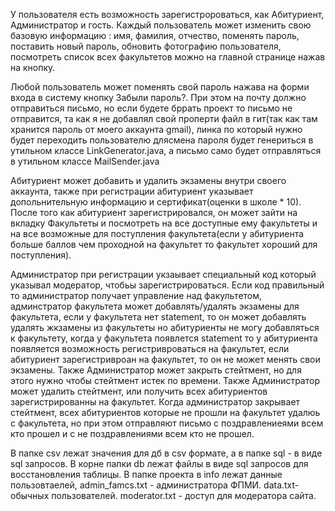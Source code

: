 У пользователя есть возможность зарегистророваться, как Абитуриент, Администратор и гость.
Каждый пользователь может изменить свою базовую информацию : имя, фамилия, отчество, поменять пароль, поставить новый пароль, обновить фотографию пользователя, посмотреть список всех факультетов можно на главной странице нажав на кнопку.


Любой пользователь может поменять свой пароль нажава на форми входа в систему кнопку Забыли пароль?. При этом на почту должно отправиться письмо, но если будете бррать проект то письмо не отправится, та как я не добавлял свой проперти файл в гит(так как там хранится пароль от моего аккаунта gmail), линка по который нужно будет переходить пользователю длясмена пароля будет генериться в утильном классе LinkGenerator.java, а письмо само будет отправляться в утильном классе MailSender.java



Абитуриент может добавить и удалить экзамены внутри своего аккаунта, также при регистрации абитуриент указывает допольнительную информацию и сертификат(оценки в школе * 10). После того как абитуриент зарегистрировался, он может зайти на вкладку Факультеты и посмотреть на все доступные ему факультеты и на все возможные для поступления факультета(если у абитуриента больше баллов чем проходной на факультет то факультет хороший для поступления).


Администратор при регистрации укзаывает специальный код который указывал модератор, чтобьы зарегистрироваться. Если код правильный то администратор получает управление над факультетом, админстратор факультета может добавлять/удалять экзамены для факультета, если у факультета нет statement, то он может добавлять удалять жкзамены из факультеты но абитуриенты не могу добавляться к факультету, когда у факультета появлется statement то у абитуриента появляется возможность регистривроваться на факультет, если абитуриент зарегистривроан на факультет, то он не может менять свои экзамены. Также Администратор может закрыть стейтмент, но для этого нужно чтобы стейтмент истек по времени. Также Администратор может удалить стейтмент, или получить всех абитуриентов зарегистрированны на факультет. Когда администратор закрывает стейтмент, всех абитуриентов которые не прошли на факультет удалюь с факультета, но при этом отправляют письмо с поздравлениеями всем кто прошел и с не поздравлениями всем кто не прошел.

В папке csv лежат значения для дб в csv формате, а в папке sql - в виде sql запросов.
В корне папки db лежат файлы в виде sql запросов для восстановления таблицы.
В папке проекта в info лежат данные пользовтаелей, admin_famcs.txt - администратора ФПМИ. data.txt- обычных пользователей. moderator.txt - доступ для модератора сайта.
